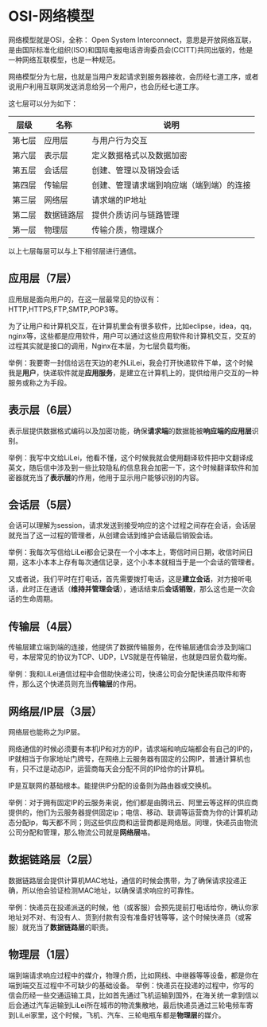 # OSI-网络模型

网络模型就是OSI，全称： Open System Interconnect，意思是开放网络互联，是由国际标准化组织(ISO)和国际电报电话咨询委员会(CCITT)共同出版的，他是一种网络互联模型，也是一种规范。

网络模型分为七层，也就是当用户发起请求到服务器接收，会历经七道工序，或者说用户利用互联网发送消息给另一个用户，也会历经七道工序。

这七层可以分为如下：

| 层级   | 名称       | 说明                                     |
| ------ | ---------- | ---------------------------------------- |
| 第七层 | 应用层     | 与用户行为交互                           |
| 第六层 | 表示层     | 定义数据格式以及数据加密                 |
| 第五层 | 会话层     | 创建、管理以及销毁会话                   |
| 第四层 | 传输层     | 创建、管理请求端到响应端（端到端）的连接 |
| 第三层 | 网络层     | 请求端的IP地址                           |
| 第二层 | 数据链路层 | 提供介质访问与链路管理                   |
| 第一层 | 物理层     | 传输介质，物理媒介                       |

以上七层每层可以与上下相邻层进行通信。



## 应用层（7层）

应用层是面向用户的，在这一层最常见的协议有：HTTP,HTTPS,FTP,SMTP,POP3等。

为了让用户和计算机交互，在计算机里会有很多软件，比如eclipse，idea，qq，nginx等，这些都是应用软件，用户可以通过这些应用软件和计算机交互，交互的过程其实就是接口的调用，Nginx在本层，为七层负载均衡。

举例：我要寄一封信给远在天边的老外LiLei，我会打开快递软件下单，这个时候我是**用户**，快递软件就是**应用服务**，是建立在计算机上的，提供给用户交互的一种服务或称之为手段。



## 表示层（6层）

表示层提供数据格式编码以及加密功能，确保**请求端**的数据能被**响应端的应用层**识别。


举例：我写中文给LiLei，他看不懂，这个时候我就会使用翻译软件把中文翻译成英文，随后信中涉及到一些比较隐私的信息我会加密一下，这个时候翻译软件和加密器就充当了**表示层**的作用，他用于显示用户能够识别的内容。



## 会话层（5层）

会话可以理解为session，请求发送到接受响应的这个过程之间存在会话，会话层就充当了这一过程的管理者，从创建会话到维护会话最后销毁会话。

举例：我每次写信给LiLei都会记录在一个小本本上，寄信时间日期，收信时间日期，这本小本本上存有每次通信记录，这个小本本就相当于是一个会话的管理者。

又或者说，我们平时在打电话，首先需要拨打电话，这是**建立会话**，对方接听电话，此时正在通话（**维持并管理会话**），通话结束后**会话销毁**，那么这也是一次会话的生命周期。



## 传输层（4层）

传输层建立端到端的连接，他提供了数据传输服务，在传输层通信会涉及到端口号，本层常见的协议为TCP、UDP，LVS就是在传输层，也就是四层负载均衡。

举例：我和LiLei通信过程中会借助快递公司，快递公司会分配快递员取件和寄件，那么这个快递员则充当**传输层**的作用。


## 网络层/IP层（3层）

网络层也能称之为IP层。

网络通信的时候必须要有本机IP和对方的IP，请求端和响应端都会有自己的IP的，IP就相当于你家地址门牌号，在网络上云服务器有固定的公网IP，普通计算机也有，只不过是动态IP，运营商每天会分配不同的IP给你的计算机。

IP是互联网的基础根本。能提供IP分配的设备则为路由器或交换机。

举例：对于拥有固定IP的云服务来说，他们都是由腾讯云、阿里云等这样的供应商提供的，他们为云服务器提供固定ip；电信、移动、联调等运营商为你的计算机动态分配ip，每天都不同；则这些供应商和运营商都是网络层。同理，快递员由物流公司分配和管理，那么物流公司就是**网络层**咯。



## 数据链路层（2层）

数据链路层会提供计算机MAC地址，通信的时候会携带，为了确保请求投递正确，所以他会验证检测MAC地址，以确保请求响应的可靠性。

举例：快递员在投递派送的时候，他（或客服）会预先提前打电话给你，确认你家地址对不对、有没有人、货到付款有没有准备好钱等等，这个时候快递员（或客服）就充当了**数据链路层**的职责。



## 物理层（1层）

端到端请求响应过程中的媒介，物理介质，比如网线、中继器等等设备，都是你在端到端交互过程中不可缺少的基础设备。
举例：快递员在投递的过程中，你写的信会历经一些交通运输工具，比如首先通过飞机运输到国外，在海关统一拿到信以后会通过汽车运输到LiLei所在城市的物流集散地，最后快递员通过三轮电频车寄到LiLei家里，这个时候，飞机、汽车、三轮电瓶车都是**物理层**的媒介。

